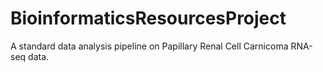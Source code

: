 # BioinformaticsResourcesProject
A standard data analysis pipeline on Papillary Renal Cell Carnicoma RNA-seq data. 
